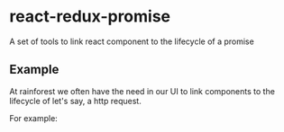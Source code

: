 # react-redux-promise

A set of tools to link react component to the lifecycle of a promise

## Example

At rainforest we often have the need in our UI to link components to the lifecycle of let's say, a http request.

For example:
